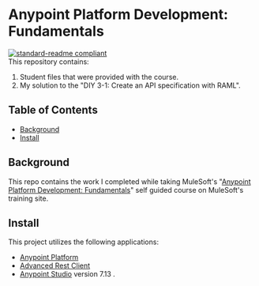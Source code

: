 # Anypoint Platform Development: Fundamentals

[![standard-readme compliant](https://img.shields.io/badge/readme%20style-standard-brightgreen.svg?style=flat-square)](https://github.com/RichardLitt/standard-readme)
<br>
This repository contains:

1. Student files that were provided with the course.
2. My solution to the "DIY 3-1: Create an API specification with RAML".

## Table of Contents

- [Background](#a-name"background"abackground)
- [Install](#a-name"install"ainstall)

## <a name="background"></a>Background

This repo contains the work I completed while taking MuleSoft's "[Anypoint Platform Development: Fundamentals](https://training.mulesoft.com/course/development-fundamentals-mule4-bootcamp "Anypoint Platform Development: Fundamentals")" self guided course on MuleSoft's training site.

## <a name="install"></a>Install

This project utilizes the following applications:

- [Anypoint Platform](https://anypoint.mulesoft.com/ "Anypoint Platform")  
- [Advanced Rest Client](https://install.advancedrestclient.com "Advanced Rest Client")
- [Anypoint Studio](https://www.mulesoft.com/platform/studio "Anypoint Studio") version 7.13 .
